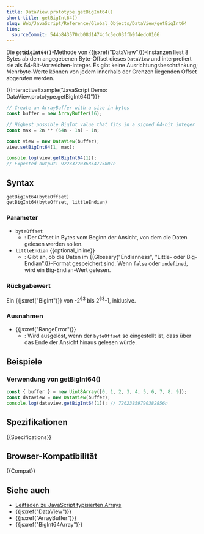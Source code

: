 ```yaml
---
title: DataView.prototype.getBigInt64()
short-title: getBigInt64()
slug: Web/JavaScript/Reference/Global_Objects/DataView/getBigInt64
l10n:
  sourceCommit: 544b843570cb08d1474cfc5ec03ffb9f4edc0166
---
```


Die **`getBigInt64()`**-Methode von {{jsxref("DataView")}}-Instanzen liest 8 Bytes ab dem angegebenen Byte-Offset dieses `DataView` und interpretiert sie als 64-Bit-Vorzeichen-Integer. Es gibt keine Ausrichtungsbeschränkung; Mehrbyte-Werte können von jedem innerhalb der Grenzen liegenden Offset abgerufen werden.

{{InteractiveExample("JavaScript Demo: DataView.prototype.getBigInt64()")}}

```js interactive-example
// Create an ArrayBuffer with a size in bytes
const buffer = new ArrayBuffer(16);

// Highest possible BigInt value that fits in a signed 64-bit integer
const max = 2n ** (64n - 1n) - 1n;

const view = new DataView(buffer);
view.setBigInt64(1, max);

console.log(view.getBigInt64(1));
// Expected output: 9223372036854775807n
```

## Syntax

```js-nolint
getBigInt64(byteOffset)
getBigInt64(byteOffset, littleEndian)
```

### Parameter

- `byteOffset`
  - : Der Offset in Bytes vom Beginn der Ansicht, von dem die Daten gelesen werden sollen.
- `littleEndian` {{optional_inline}}
  - : Gibt an, ob die Daten im {{Glossary("Endianness", "Little- oder Big-Endian")}}-Format gespeichert sind. Wenn `false` oder `undefined`, wird ein Big-Endian-Wert gelesen.

### Rückgabewert

Ein {{jsxref("BigInt")}} von -2<sup>63</sup> bis 2<sup>63</sup>-1, inklusive.

### Ausnahmen

- {{jsxref("RangeError")}}
  - : Wird ausgelöst, wenn der `byteOffset` so eingestellt ist, dass über das Ende der Ansicht hinaus gelesen würde.

## Beispiele

### Verwendung von getBigInt64()

```js
const { buffer } = new Uint8Array([0, 1, 2, 3, 4, 5, 6, 7, 8, 9]);
const dataview = new DataView(buffer);
console.log(dataview.getBigInt64(1)); // 72623859790382856n
```

## Spezifikationen

{{Specifications}}

## Browser-Kompatibilität

{{Compat}}

## Siehe auch

- [Leitfaden zu JavaScript typisierten Arrays](/de/docs/Web/JavaScript/Guide/Typed_arrays)
- {{jsxref("DataView")}}
- {{jsxref("ArrayBuffer")}}
- {{jsxref("BigInt64Array")}}
